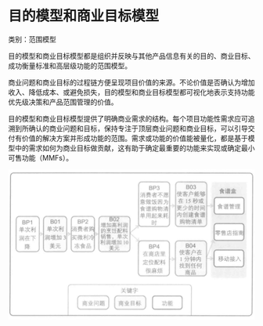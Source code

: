 # 目的模型和商业目标模型

类别：范围模型

目的模型和商业目标模型都是组织并反映与其他产品信息有关的目的、商业目标、成功衡量标准和高层级功能的范围模型。

商业问题和商业目标的过程链方便呈现项目价值的来源。不论价值是否确认为增加收入、降低成本、或避免损失，目的模型和商业目标模型都可视化地表示支持功能优先级决策和产品范围管理的价值。

目的模型和商业目标模型提供了明确商业需求的结构。每个项目功能性需求应可追溯到所确认的商业问题和目标，保持专注于顶层商业问题和商业目标，可以引导交付有价值的解决方案并形成功能的范围。需求或功能的价值能被量化，都是基于模型中的需求如何为商业目标做贡献，这有助于确定最重要的功能来实现或确定最小可售功能（MMFs）。

![](../../../images/商业目标模型.png)

